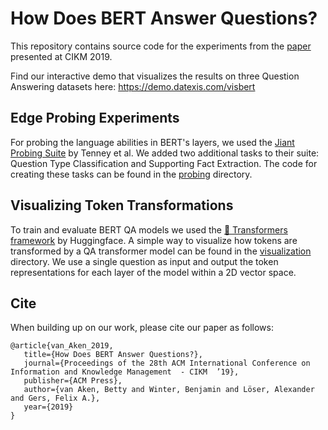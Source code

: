 # How Does BERT Answer Questions?
This repository contains source code for the experiments from the [paper](https://dl.acm.org/citation.cfm?id=3358028) presented at CIKM 2019.

Find our interactive demo that visualizes the results on three Question Answering datasets here: https://demo.datexis.com/visbert

## Edge Probing Experiments
For probing the language abilities in BERT's layers, we used the [Jiant Probing Suite](https://github.com/nyu-mll/jiant/tree/master/probing) by Tenney et al.
We added two additional tasks to their suite: Question Type Classification and Supporting Fact Extraction. The code for creating these tasks can be found in the [probing](https://github.com/bvanaken/explain-BERT-QA/tree/master/probing-tasks) directory.

## Visualizing Token Transformations
To train and evaluate BERT QA models we used the [🤗 Transformers framework](https://github.com/huggingface/transformers) by Huggingface. A simple way to visualize how tokens are transformed by a QA transformer model can be found in the [visualization](https://github.com/bvanaken/explain-BERT-QA/tree/master/visualization) directory. We use a single question as input and output the token representations for each layer of the model within a 2D vector space.

## Cite
When building up on our work, please cite our paper as follows:
```
@article{van_Aken_2019,
   title={How Does BERT Answer Questions?},
   journal={Proceedings of the 28th ACM International Conference on Information and Knowledge Management  - CIKM  ’19},
   publisher={ACM Press},
   author={van Aken, Betty and Winter, Benjamin and Löser, Alexander and Gers, Felix A.},
   year={2019}
}
```
